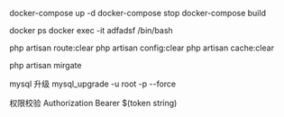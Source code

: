 docker-compose up -d
docker-compose stop
docker-compose build

docker ps
docker exec -it adfadsf /bin/bash

php artisan route:clear
php artisan config:clear
php artisan cache:clear

php artisan mirgate

mysql 升级
mysql_upgrade -u root -p --force


权限校验
Authorization Bearer $(token string)